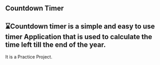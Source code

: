 Countdown Timer
---

**⌛Countdown timer** is a simple and easy to use timer Application that is used to calculate the time left till the end of the year.
---
It is a Practice Project.